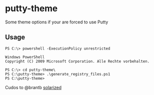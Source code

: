 # putty-theme
Some theme options if your are forced to use Putty

## Usage
```
PS C:\> powershell -ExecutionPolicy unrestricted

Windows PowerShell
Copyright (C) 2009 Microsoft Corporation. Alle Rechte vorbehalten.

PS C:\> cd putty-theme\
PS C:\putty-theme> .\generate_registry_files.ps1
PS C:\putty-theme>

```


Cudos to @brantb [solarized](https://github.com/brantb/solarized)
